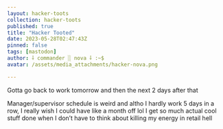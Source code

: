 ```yaml
---
layout: hacker-toots
collection: hacker-toots
published: true
title: "Hacker Tooted"
date: 2023-05-28T02:47:43Z
pinned: false
tags: [mastodon]
author: ⸸ commander ░ nova ⸸ :~$
avatar: /assets/media_attachments/hacker-nova.png

---
```


<p>Gotta go back to work tomorrow and then the next 2 days after that</p><p>Manager/supervisor schedule is weird and altho I hardly work 5 days in a row, I really wish I could have like a month off lol I get so much actual cool stuff done when I don’t have to think about killing my energy in retail hell</p>


